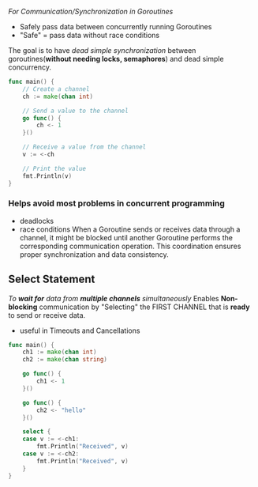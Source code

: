 _For Communication/Synchronization in Goroutines_
- Safely pass data between concurrently running Goroutines
- "Safe" = pass data without race conditions 

The goal is to have _dead simple synchronization_ between goroutines(**without needing locks, semaphores**) and dead simple concurrency.

```go
func main() {
	// Create a channel
	ch := make(chan int)

	// Send a value to the channel
	go func() {
		ch <- 1
	}()

	// Receive a value from the channel
	v := <-ch

	// Print the value
	fmt.Println(v)
}
```
### Helps avoid most problems in concurrent programming
- deadlocks
- race conditions
When a Goroutine sends or receives data through a channel, it might be blocked until another Goroutine performs the corresponding communication operation. This coordination ensures proper synchronization and data consistency.


## Select Statement
_To **wait for**  data from **multiple channels** simultaneously_
Enables **Non-blocking** communication by "Selecting" the FIRST CHANNEL that is **ready** to send or receive data.
- useful in Timeouts and Cancellations
```go
func main() {
	ch1 := make(chan int)
	ch2 := make(chan string)

	go func() {
		ch1 <- 1
	}()

	go func() {
		ch2 <- "hello"
	}()

	select {
	case v := <-ch1:
		fmt.Println("Received", v)
	case v := <-ch2:
		fmt.Println("Received", v)
	}
}
```
